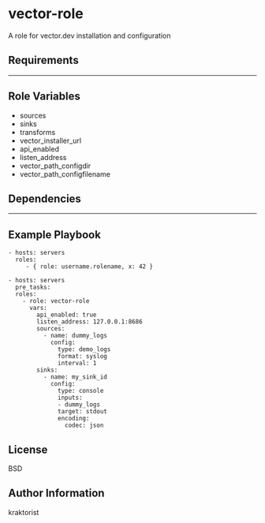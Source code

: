 vector-role
=========

A role for vector.dev installation and configuration

Requirements
------------

---

Role Variables
--------------

- sources
- sinks
- transforms
- vector_installer_url
- api_enabled
- listen_address
- vector_path_configdir
- vector_path_configfilename

Dependencies
------------

---

Example Playbook
----------------

    - hosts: servers
      roles:
         - { role: username.rolename, x: 42 }

    - hosts: servers
      pre_tasks:
      roles:
        - role: vector-role
          vars:
            api_enabled: true
            listen_address: 127.0.0.1:8686
            sources:
              - name: dummy_logs
                config:
                  type: demo_logs
                  format: syslog
                  interval: 1
            sinks:
              - name: my_sink_id
                config:
                  type: console
                  inputs:
                  - dummy_logs
                  target: stdout
                  encoding:
                    codec: json            

License
-------

BSD

Author Information
------------------

kraktorist
